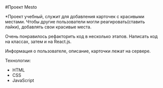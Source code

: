 #Проект Mesto

*Проект учебный, служит для добавления карточек с красивыми местами. Чтобы другие пользователи могли реагировать(ставить лайки), добавлять свои красивые места.

Очень понравилось рефакторить код в несколько этапов. Написать код на классах, затем и на React.js.

Информация о пользователе, описание, карточки лежат на сервере.

Технологии:
* HTML
* CSS
* JavaScript